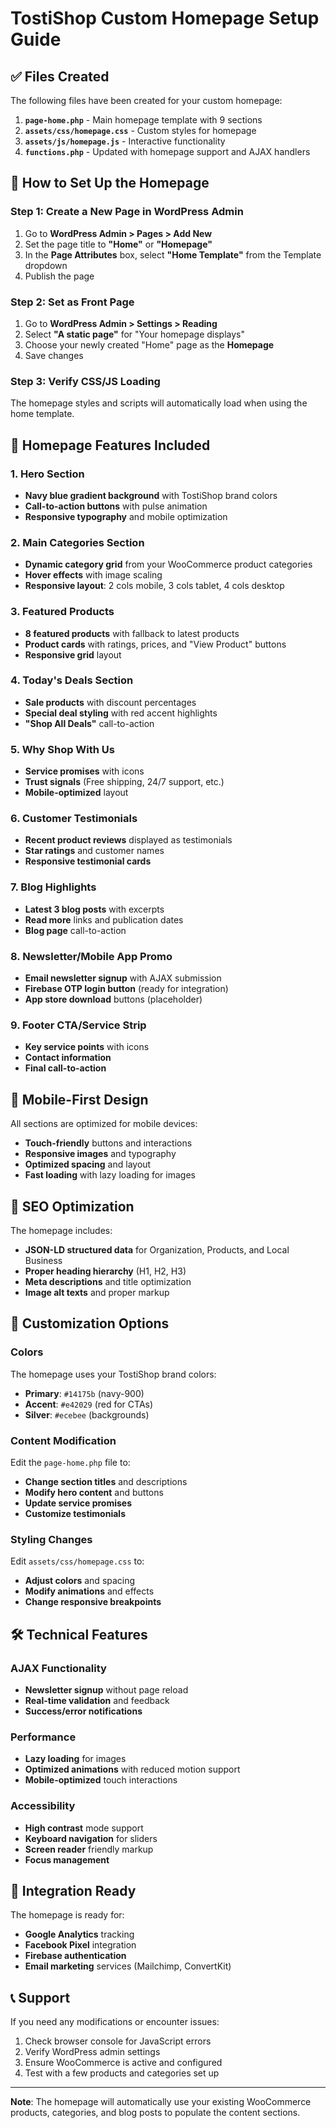 # TostiShop Custom Homepage Setup Guide

## ✅ Files Created

The following files have been created for your custom homepage:

1. **`page-home.php`** - Main homepage template with 9 sections
2. **`assets/css/homepage.css`** - Custom styles for homepage
3. **`assets/js/homepage.js`** - Interactive functionality
4. **`functions.php`** - Updated with homepage support and AJAX handlers

## 🚀 How to Set Up the Homepage

### Step 1: Create a New Page in WordPress Admin
1. Go to **WordPress Admin > Pages > Add New**
2. Set the page title to **"Home"** or **"Homepage"**
3. In the **Page Attributes** box, select **"Home Template"** from the Template dropdown
4. Publish the page

### Step 2: Set as Front Page
1. Go to **WordPress Admin > Settings > Reading**
2. Select **"A static page"** for "Your homepage displays"
3. Choose your newly created "Home" page as the **Homepage**
4. Save changes

### Step 3: Verify CSS/JS Loading
The homepage styles and scripts will automatically load when using the home template.

## 🎨 Homepage Features Included

### 1. Hero Section
- **Navy blue gradient background** with TostiShop brand colors
- **Call-to-action buttons** with pulse animation
- **Responsive typography** and mobile optimization

### 2. Main Categories Section
- **Dynamic category grid** from your WooCommerce product categories
- **Hover effects** with image scaling
- **Responsive layout**: 2 cols mobile, 3 cols tablet, 4 cols desktop

### 3. Featured Products
- **8 featured products** with fallback to latest products
- **Product cards** with ratings, prices, and "View Product" buttons
- **Responsive grid** layout

### 4. Today's Deals Section
- **Sale products** with discount percentages
- **Special deal styling** with red accent highlights
- **"Shop All Deals"** call-to-action

### 5. Why Shop With Us
- **Service promises** with icons
- **Trust signals** (Free shipping, 24/7 support, etc.)
- **Mobile-optimized** layout

### 6. Customer Testimonials
- **Recent product reviews** displayed as testimonials
- **Star ratings** and customer names
- **Responsive testimonial cards**

### 7. Blog Highlights
- **Latest 3 blog posts** with excerpts
- **Read more** links and publication dates
- **Blog page** call-to-action

### 8. Newsletter/Mobile App Promo
- **Email newsletter signup** with AJAX submission
- **Firebase OTP login button** (ready for integration)
- **App store download** buttons (placeholder)

### 9. Footer CTA/Service Strip
- **Key service points** with icons
- **Contact information**
- **Final call-to-action**

## 📱 Mobile-First Design

All sections are optimized for mobile devices:
- **Touch-friendly** buttons and interactions
- **Responsive images** and typography
- **Optimized spacing** and layout
- **Fast loading** with lazy loading for images

## 🎯 SEO Optimization

The homepage includes:
- **JSON-LD structured data** for Organization, Products, and Local Business
- **Proper heading hierarchy** (H1, H2, H3)
- **Meta descriptions** and title optimization
- **Image alt texts** and proper markup

## 🔧 Customization Options

### Colors
The homepage uses your TostiShop brand colors:
- **Primary**: `#14175b` (navy-900)
- **Accent**: `#e42029` (red for CTAs)
- **Silver**: `#ecebee` (backgrounds)

### Content Modification
Edit the `page-home.php` file to:
- **Change section titles** and descriptions
- **Modify hero content** and buttons
- **Update service promises**
- **Customize testimonials**

### Styling Changes
Edit `assets/css/homepage.css` to:
- **Adjust colors** and spacing
- **Modify animations** and effects
- **Change responsive breakpoints**

## 🛠️ Technical Features

### AJAX Functionality
- **Newsletter signup** without page reload
- **Real-time validation** and feedback
- **Success/error notifications**

### Performance
- **Lazy loading** for images
- **Optimized animations** with reduced motion support
- **Mobile-optimized** touch interactions

### Accessibility
- **High contrast** mode support
- **Keyboard navigation** for sliders
- **Screen reader** friendly markup
- **Focus management**

## 🔗 Integration Ready

The homepage is ready for:
- **Google Analytics** tracking
- **Facebook Pixel** integration
- **Firebase authentication**
- **Email marketing** services (Mailchimp, ConvertKit)

## 📞 Support

If you need any modifications or encounter issues:
1. Check browser console for JavaScript errors
2. Verify WordPress admin settings
3. Ensure WooCommerce is active and configured
4. Test with a few products and categories set up

---

**Note**: The homepage will automatically use your existing WooCommerce products, categories, and blog posts to populate the content sections.
